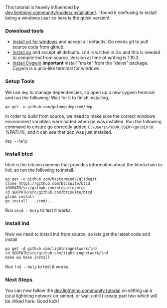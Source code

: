 This tutorial is heavily influenced by [dev.lightning.community/guides/installation/](https://dev.lightning.community/guides/installation/). I found it confusing to install being a windows user so here is the quick version!

### Download tools
* [Install git for windows](https://git-scm.com/download/win) and accept all defaults. Go needs git to pull source code from github. 
* [Install go](https://golang.org/dl/) and accept all defaults. Lnd is written in Go and this is needed to compile lnd from source. Version at time of writing is 1.10.3.
* [Install Cygwin](https://www.cygwin.com/) **important** install *"make"* from the *"devel"* package. Cygwin is a unix-like terminal for windows.


### Setup Tools
We use `dep` to manage dependencies, so open up a new cygwin terminal and run the following: Wait for it to finish installing.
    
    go get -u github.com/golang/dep/cmd/dep

In order to build from source, we need to make sure the correct windows environment variables were added when go was installed.
Run the following command to ensure go correctly added `C:\Users\<YOUR_USER>\go\bin` to *%PATH%*, and it can see that *dep* was just installed.

    dep --help

### Install btcd
btcd is the bitcoin daemon that provides information about the blockchain to lnd, so run the following to install.

    go get -u github.com/Masterminds/glidegit
    clone https://github.com/btcsuite/btcd $GOPATH/src/github.com/btcsuite/btcd
    cd $GOPATH/src/github.com/btcsuite/btcd
    glide install
    go install . ./cmd/...

Run `btcd --help` to test it works.

### Install lnd
Now we need to install lnd from source, so lets get the latest code and install

    go get -d github.com/lightningnetwork/lnd
    cd $GOPATH/src/github.com/lightningnetwork/lnd
    make && make install

Run `lnd --help` to test it works.

### Next Steps

You can now follow the [dev.lightning.community tutorial](https://dev.lightning.community/tutorial/) on setting up a local lightning network on simnet, or wait untill I create part two which will be linked here. Good luck! 
